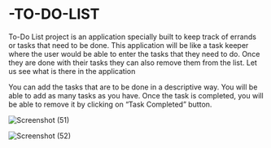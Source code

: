 # -TO-DO-LIST
To-Do List project is an application specially built to keep track of errands or tasks that need to be done. This application will be like a task keeper where the user would be able to enter the tasks that they need to do. Once they are done with their tasks they can also remove them from the list. Let us see what is there in the application

You can add the tasks that are to be done in a descriptive way.
You will be able to add as many tasks as you have.
Once the task is completed, you will be able to remove it by clicking on “Task Completed” button.

![Screenshot (51)](https://user-images.githubusercontent.com/89139455/204118910-5e206e0d-6819-49eb-beb8-4407a0d3f9df.png)

![Screenshot (52)](https://user-images.githubusercontent.com/89139455/204118914-cf8cc257-f817-4dbb-b6da-ae0d6927da7b.png)
